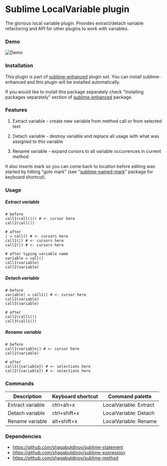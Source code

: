 # Sublime LocalVariable plugin

The glorious local variable plugin. Provides extract/detach variable refactoring
and API for other plugins to work with variables.


### Demo

![Demo](https://raw.github.com/shagabutdinov/sublime-local-variable/master/demo/demo.gif "Demo")


### Installation

This plugin is part of [sublime-enhanced](http://github.com/shagabutdinov/sublime-enhanced)
plugin set. You can install sublime-enhanced and this plugin will be installed
automatically.

If you would like to install this package separately check "Installing packages
separately" section of [sublime-enhanced](http://github.com/shagabutdinov/sublime-enhanced)
package.


### Features

1. Extract variable - create new variable from method call or from selected text

2. Detach variable - destroy variable and replace all usage with what was
assigned to this variable

3. Rename variable - expand cursors to all variable occurrences in current
method

It also inserts mark so you can come back to location before editing was started
by hitting "goto mark" (see "[sublime-named-mark](http://github.com/shagabutdinov/sublime-named-mark)"
package for keyboard shortcut).

### Usage

##### Extract variable

  ```
  # before
  call1(call(|)) # <- cursor here
  call2(call())

  # after
  | = call() # <- cursors here
  call1(|) # <- cursors here
  call2(|) # <- cursors here

  # after typing variable name
  variable = call()
  call1(variable)
  call2(variable)
  ```

##### Detach variable

  ```
  # before
  variable| = call1() # <- cursor here
  call2(variable)
  call3(variable)

  # after
  call2(call1())
  call3(call1())
  ```

##### Rename variable

  ```
  # before
  call1(variable|) # <- cursor here
  call2(variable)

  # after
  call1({variable}) # <- selections here
  call2({variable}) # <- selections here
  ```


### Commands

| Description      | Keyboard shortcut | Command palette        |
|------------------|-------------------|------------------------|
| Extract variable | ctrl+alt+x        | LocalVariable: Extract |
| Detach variable  | ctrl+shift+x      | LocalVariable: Detach  |
| Rename variable  | alt+shift+x       | LocalVariable: Rename  |


### Dependencies

- https://github.com/shagabutdinov/sublime-statement
- https://github.com/shagabutdinov/sublime-expression
- https://github.com/shagabutdinov/sublime-method